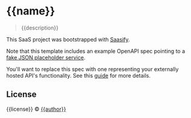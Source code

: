 # {{name}}

> {{description}}

This SaaS project was bootstrapped with [Saasify](https://saasify.sh).

Note that this template includes an example OpenAPI spec pointing to a [fake JSON placeholder service](https://jsonplaceholder.typicode.com/).

You'll want to replace this spec with one representing your externally hosted API's functionality. See this [guide](https://docs.saasify.sh/#/openapi) for more details.

## License

{{license}} © [{{author}}](https://github.com/{{author}})
